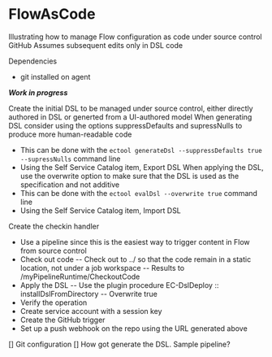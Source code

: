 # FlowAsCode
Illustrating how to manage Flow configuration as code under source control
GitHub
Assumes subsequent edits only in DSL code

Dependencies
- git installed on agent

***Work in progress***

Create the initial DSL to be managed under source control, either directly authored in DSL or generted from a UI-authored model
When generating DSL consider using the options suppressDefaults and supressNulls to produce more human-readable code
- This can be done with the `ectool generateDsl --suppressDefaults true --supressNulls` command line
- Using the Self Service Catalog item, Export DSL
When applying the DSL, use the overwrite option to make sure that the DSL is used as the specification and not additive
- This can be done with the `ectool evalDsl --overwrite true` command line
- Using the Self Service Catalog item, Import DSL

Create the checkin handler
- Use a pipeline since this is the easiest way to trigger content in Flow from source control
- Check out code
-- Check out to ../<reponame> so that the code remain in a static location, not under a job workspace
-- Results to /myPipelineRuntime/CheckoutCode
- Apply the DSL
-- Use the plugin procedure EC-DslDeploy :: installDslFromDirectory
-- Overwrite true
- Verify the operation
- Create service account with a session key
- Create the GitHub trigger
- Set up a push webhook on the repo using the URL generated above


[] Git configuration
[] How got generate the DSL. Sample pipeline?
